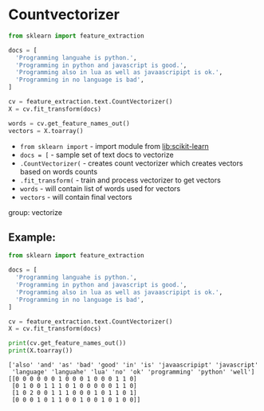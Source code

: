 # Countvectorizer

```python
from sklearn import feature_extraction

docs = [
  'Programming languahe is python.',
  'Programming in python and javascript is good.',
  'Programming also in lua as well as javaascripipt is ok.',
  'Programming in no language is bad',
]

cv = feature_extraction.text.CountVectorizer()
X = cv.fit_transform(docs)

words = cv.get_feature_names_out()
vectors = X.toarray()
```

- `from sklearn import` - import module from [lib:scikit-learn](https://onelinerhub.com/python-scikit-learn/how-to-install-scikit-learn-using-pip)
- `docs = [` - sample set of text docs to vectorize
- `.CountVectorizer(` - creates count vectorizer which creates vectors based on words counts
- `.fit_transform(` - train and process vectorizer to get vectors
- `words` - will contain list of words used for vectors
- `vectors` - will contain final vectors

group: vectorize

## Example: 
```python
from sklearn import feature_extraction

docs = [
  'Programming languahe is python.',
  'Programming in python and javascript is good.',
  'Programming also in lua as well as javaascripipt is ok.',
  'Programming in no language is bad',
]

cv = feature_extraction.text.CountVectorizer()
X = cv.fit_transform(docs)

print(cv.get_feature_names_out())
print(X.toarray())
```
```
['also' 'and' 'as' 'bad' 'good' 'in' 'is' 'javaascripipt' 'javascript'
 'language' 'languahe' 'lua' 'no' 'ok' 'programming' 'python' 'well']
[[0 0 0 0 0 0 1 0 0 0 1 0 0 0 1 1 0]
 [0 1 0 0 1 1 1 0 1 0 0 0 0 0 1 1 0]
 [1 0 2 0 0 1 1 1 0 0 0 1 0 1 1 0 1]
 [0 0 0 1 0 1 1 0 0 1 0 0 1 0 1 0 0]]

```

